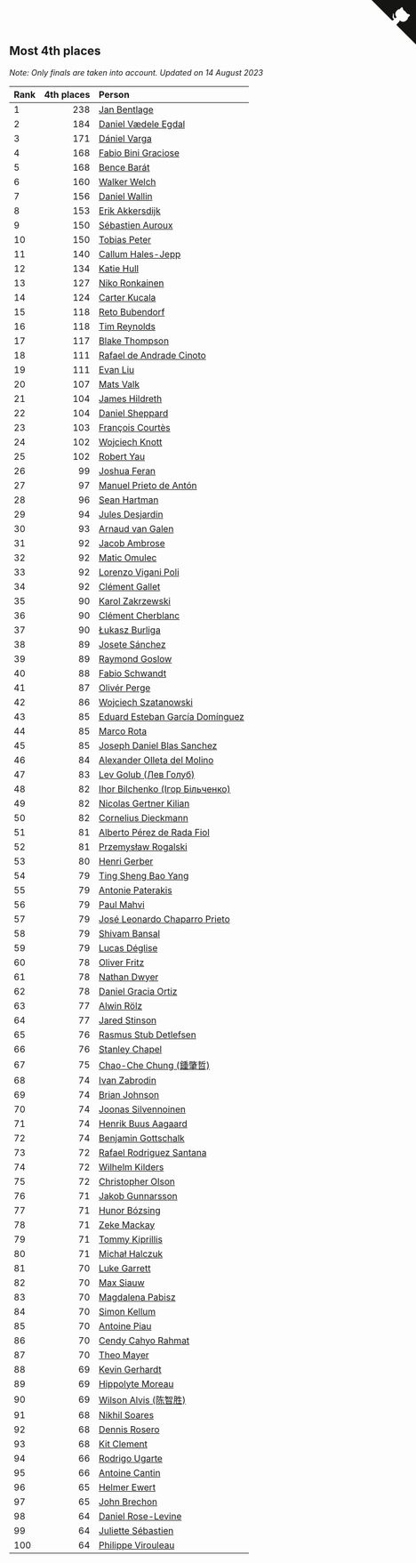## Most 4th places

*Note: Only finals are taken into account.*
*Updated on 14 August 2023*

| Rank | 4th places | Person |
| :--- | ---: | :--- |
| 1 | 238 | [Jan Bentlage](https://www.worldcubeassociation.org/persons/2010BENT01) |
| 2 | 184 | [Daniel Vædele Egdal](https://www.worldcubeassociation.org/persons/2013EGDA01) |
| 3 | 171 | [Dániel Varga](https://www.worldcubeassociation.org/persons/2008VARG01) |
| 4 | 168 | [Fabio Bini Graciose](https://www.worldcubeassociation.org/persons/2010GRAC02) |
| 5 | 168 | [Bence Barát](https://www.worldcubeassociation.org/persons/2008BARA01) |
| 6 | 160 | [Walker Welch](https://www.worldcubeassociation.org/persons/2011WELC01) |
| 7 | 156 | [Daniel Wallin](https://www.worldcubeassociation.org/persons/2013WALL03) |
| 8 | 153 | [Erik Akkersdijk](https://www.worldcubeassociation.org/persons/2005AKKE01) |
| 9 | 150 | [Sébastien Auroux](https://www.worldcubeassociation.org/persons/2008AURO01) |
| 10 | 150 | [Tobias Peter](https://www.worldcubeassociation.org/persons/2014PETE03) |
| 11 | 140 | [Callum Hales-Jepp](https://www.worldcubeassociation.org/persons/2012HALE01) |
| 12 | 134 | [Katie Hull](https://www.worldcubeassociation.org/persons/2010HULL01) |
| 13 | 127 | [Niko Ronkainen](https://www.worldcubeassociation.org/persons/2010RONK01) |
| 14 | 124 | [Carter Kucala](https://www.worldcubeassociation.org/persons/2015KUCA01) |
| 15 | 118 | [Reto Bubendorf](https://www.worldcubeassociation.org/persons/2012BUBE01) |
| 16 | 118 | [Tim Reynolds](https://www.worldcubeassociation.org/persons/2005REYN01) |
| 17 | 117 | [Blake Thompson](https://www.worldcubeassociation.org/persons/2010THOM03) |
| 18 | 111 | [Rafael de Andrade Cinoto](https://www.worldcubeassociation.org/persons/2007CINO01) |
| 19 | 111 | [Evan Liu](https://www.worldcubeassociation.org/persons/2009LIUE01) |
| 20 | 107 | [Mats Valk](https://www.worldcubeassociation.org/persons/2007VALK01) |
| 21 | 104 | [James Hildreth](https://www.worldcubeassociation.org/persons/2009HILD01) |
| 22 | 104 | [Daniel Sheppard](https://www.worldcubeassociation.org/persons/2009SHEP01) |
| 23 | 103 | [François Courtès](https://www.worldcubeassociation.org/persons/2008COUR01) |
| 24 | 102 | [Wojciech Knott](https://www.worldcubeassociation.org/persons/2011KNOT01) |
| 25 | 102 | [Robert Yau](https://www.worldcubeassociation.org/persons/2009YAUR01) |
| 26 | 99 | [Joshua Feran](https://www.worldcubeassociation.org/persons/2011FERA01) |
| 27 | 97 | [Manuel Prieto de Antón](https://www.worldcubeassociation.org/persons/2015ANTO04) |
| 28 | 96 | [Sean Hartman](https://www.worldcubeassociation.org/persons/2016HART02) |
| 29 | 94 | [Jules Desjardin](https://www.worldcubeassociation.org/persons/2010DESJ01) |
| 30 | 93 | [Arnaud van Galen](https://www.worldcubeassociation.org/persons/2006GALE01) |
| 31 | 92 | [Jacob Ambrose](https://www.worldcubeassociation.org/persons/2010AMBR01) |
| 32 | 92 | [Matic Omulec](https://www.worldcubeassociation.org/persons/2010OMUL02) |
| 33 | 92 | [Lorenzo Vigani Poli](https://www.worldcubeassociation.org/persons/2007POLI01) |
| 34 | 92 | [Clément Gallet](https://www.worldcubeassociation.org/persons/2004GALL02) |
| 35 | 90 | [Karol Zakrzewski](https://www.worldcubeassociation.org/persons/2014ZAKR01) |
| 36 | 90 | [Clément Cherblanc](https://www.worldcubeassociation.org/persons/2014CHER05) |
| 37 | 90 | [Łukasz Burliga](https://www.worldcubeassociation.org/persons/2013BURL01) |
| 38 | 89 | [Josete Sánchez](https://www.worldcubeassociation.org/persons/2015SANC18) |
| 39 | 89 | [Raymond Goslow](https://www.worldcubeassociation.org/persons/2014GOSL01) |
| 40 | 88 | [Fabio Schwandt](https://www.worldcubeassociation.org/persons/2014SCHW02) |
| 41 | 87 | [Olivér Perge](https://www.worldcubeassociation.org/persons/2007PERG01) |
| 42 | 86 | [Wojciech Szatanowski](https://www.worldcubeassociation.org/persons/2011SZAT01) |
| 43 | 85 | [Eduard Esteban García Domínguez](https://www.worldcubeassociation.org/persons/2011EDUA01) |
| 44 | 85 | [Marco Rota](https://www.worldcubeassociation.org/persons/2009ROTA01) |
| 45 | 85 | [Joseph Daniel Blas Sanchez](https://www.worldcubeassociation.org/persons/2016SANC08) |
| 46 | 84 | [Alexander Olleta del Molino](https://www.worldcubeassociation.org/persons/2008OLLE01) |
| 47 | 83 | [Lev Golub (Лев Голуб)](https://www.worldcubeassociation.org/persons/2014HOLU01) |
| 48 | 82 | [Ihor Bilchenko (Ігор Більченко)](https://www.worldcubeassociation.org/persons/2011BILC01) |
| 49 | 82 | [Nicolas Gertner Kilian](https://www.worldcubeassociation.org/persons/2013GERT01) |
| 50 | 82 | [Cornelius Dieckmann](https://www.worldcubeassociation.org/persons/2009DIEC01) |
| 51 | 81 | [Alberto Pérez de Rada Fiol](https://www.worldcubeassociation.org/persons/2011FIOL01) |
| 52 | 81 | [Przemysław Rogalski](https://www.worldcubeassociation.org/persons/2013ROGA02) |
| 53 | 80 | [Henri Gerber](https://www.worldcubeassociation.org/persons/2014GERB01) |
| 54 | 79 | [Ting Sheng Bao Yang](https://www.worldcubeassociation.org/persons/2008BAOY01) |
| 55 | 79 | [Antonie Paterakis](https://www.worldcubeassociation.org/persons/2012PATE01) |
| 56 | 79 | [Paul Mahvi](https://www.worldcubeassociation.org/persons/2012MAHV01) |
| 57 | 79 | [José Leonardo Chaparro Prieto](https://www.worldcubeassociation.org/persons/2011CHAP01) |
| 58 | 79 | [Shivam Bansal](https://www.worldcubeassociation.org/persons/2011BANS02) |
| 59 | 79 | [Lucas Déglise](https://www.worldcubeassociation.org/persons/2015DEGL01) |
| 60 | 78 | [Oliver Fritz](https://www.worldcubeassociation.org/persons/2014FRIT02) |
| 61 | 78 | [Nathan Dwyer](https://www.worldcubeassociation.org/persons/2011DWYE02) |
| 62 | 78 | [Daniel Gracia Ortiz](https://www.worldcubeassociation.org/persons/2009ORTI01) |
| 63 | 77 | [Alwin Rölz](https://www.worldcubeassociation.org/persons/2016ROLZ01) |
| 64 | 77 | [Jared Stinson](https://www.worldcubeassociation.org/persons/2014STIN01) |
| 65 | 76 | [Rasmus Stub Detlefsen](https://www.worldcubeassociation.org/persons/2014DETL01) |
| 66 | 76 | [Stanley Chapel](https://www.worldcubeassociation.org/persons/2016CHAP04) |
| 67 | 75 | [Chao-Che Chung (鍾肇哲)](https://www.worldcubeassociation.org/persons/2012CHON03) |
| 68 | 74 | [Ivan Zabrodin](https://www.worldcubeassociation.org/persons/2012ZABR01) |
| 69 | 74 | [Brian Johnson](https://www.worldcubeassociation.org/persons/2013JOHN10) |
| 70 | 74 | [Joonas Silvennoinen](https://www.worldcubeassociation.org/persons/2016SILV07) |
| 71 | 74 | [Henrik Buus Aagaard](https://www.worldcubeassociation.org/persons/2006BUUS01) |
| 72 | 74 | [Benjamin Gottschalk](https://www.worldcubeassociation.org/persons/2016GOTT01) |
| 73 | 72 | [Rafael Rodriguez Santana](https://www.worldcubeassociation.org/persons/2012SANT12) |
| 74 | 72 | [Wilhelm Kilders](https://www.worldcubeassociation.org/persons/2010KILD02) |
| 75 | 72 | [Christopher Olson](https://www.worldcubeassociation.org/persons/2009OLSO01) |
| 76 | 71 | [Jakob Gunnarsson](https://www.worldcubeassociation.org/persons/2015GUNN01) |
| 77 | 71 | [Hunor Bózsing](https://www.worldcubeassociation.org/persons/2009BOZS01) |
| 78 | 71 | [Zeke Mackay](https://www.worldcubeassociation.org/persons/2015MACK06) |
| 79 | 71 | [Tommy Kiprillis](https://www.worldcubeassociation.org/persons/2014KIPR01) |
| 80 | 71 | [Michał Halczuk](https://www.worldcubeassociation.org/persons/2006HALC01) |
| 81 | 70 | [Luke Garrett](https://www.worldcubeassociation.org/persons/2017GARR05) |
| 82 | 70 | [Max Siauw](https://www.worldcubeassociation.org/persons/2017SIAU02) |
| 83 | 70 | [Magdalena Pabisz](https://www.worldcubeassociation.org/persons/2017PABI01) |
| 84 | 70 | [Simon Kellum](https://www.worldcubeassociation.org/persons/2016KELL12) |
| 85 | 70 | [Antoine Piau](https://www.worldcubeassociation.org/persons/2008PIAU01) |
| 86 | 70 | [Cendy Cahyo Rahmat](https://www.worldcubeassociation.org/persons/2010RAHM02) |
| 87 | 70 | [Theo Mayer](https://www.worldcubeassociation.org/persons/2012MAYE01) |
| 88 | 69 | [Kevin Gerhardt](https://www.worldcubeassociation.org/persons/2013GERH01) |
| 89 | 69 | [Hippolyte Moreau](https://www.worldcubeassociation.org/persons/2008MORE02) |
| 90 | 69 | [Wilson Alvis (陈智胜)](https://www.worldcubeassociation.org/persons/2011ALVI01) |
| 91 | 68 | [Nikhil Soares](https://www.worldcubeassociation.org/persons/2015SOAR01) |
| 92 | 68 | [Dennis Rosero](https://www.worldcubeassociation.org/persons/2010ROSE03) |
| 93 | 68 | [Kit Clement](https://www.worldcubeassociation.org/persons/2008CLEM01) |
| 94 | 66 | [Rodrigo Ugarte](https://www.worldcubeassociation.org/persons/2015UGAR01) |
| 95 | 66 | [Antoine Cantin](https://www.worldcubeassociation.org/persons/2010CANT02) |
| 96 | 65 | [Helmer Ewert](https://www.worldcubeassociation.org/persons/2015EWER01) |
| 97 | 65 | [John Brechon](https://www.worldcubeassociation.org/persons/2010BREC01) |
| 98 | 64 | [Daniel Rose-Levine](https://www.worldcubeassociation.org/persons/2015ROSE01) |
| 99 | 64 | [Juliette Sébastien](https://www.worldcubeassociation.org/persons/2014SEBA01) |
| 100 | 64 | [Philippe Virouleau](https://www.worldcubeassociation.org/persons/2008VIRO01) |


<a href="https://github.com/JustinTimeCuber/wca_statistics" class="github-corner" aria-label="View source on Github"><svg width="80" height="80" viewBox="0 0 250 250" style="fill:#151513; color:#fff; position: absolute; top: 0; border: 0; right: 0;" aria-hidden="true"><path d="M0,0 L115,115 L130,115 L142,142 L250,250 L250,0 Z"></path><path d="M128.3,109.0 C113.8,99.7 119.0,89.6 119.0,89.6 C122.0,82.7 120.5,78.6 120.5,78.6 C119.2,72.0 123.4,76.3 123.4,76.3 C127.3,80.9 125.5,87.3 125.5,87.3 C122.9,97.6 130.6,101.9 134.4,103.2" fill="currentColor" style="transform-origin: 130px 106px;" class="octo-arm"></path><path d="M115.0,115.0 C114.9,115.1 118.7,116.5 119.8,115.4 L133.7,101.6 C136.9,99.2 139.9,98.4 142.2,98.6 C133.8,88.0 127.5,74.4 143.8,58.0 C148.5,53.4 154.0,51.2 159.7,51.0 C160.3,49.4 163.2,43.6 171.4,40.1 C171.4,40.1 176.1,42.5 178.8,56.2 C183.1,58.6 187.2,61.8 190.9,65.4 C194.5,69.0 197.7,73.2 200.1,77.6 C213.8,80.2 216.3,84.9 216.3,84.9 C212.7,93.1 206.9,96.0 205.4,96.6 C205.1,102.4 203.0,107.8 198.3,112.5 C181.9,128.9 168.3,122.5 157.7,114.1 C157.9,116.9 156.7,120.9 152.7,124.9 L141.0,136.5 C139.8,137.7 141.6,141.9 141.8,141.8 Z" fill="currentColor" class="octo-body"></path></svg></a><style>.github-corner:hover .octo-arm{animation:octocat-wave 560ms ease-in-out}@keyframes octocat-wave{0%,100%{transform:rotate(0)}20%,60%{transform:rotate(-25deg)}40%,80%{transform:rotate(10deg)}}@media (max-width:500px){.github-corner:hover .octo-arm{animation:none}.github-corner .octo-arm{animation:octocat-wave 560ms ease-in-out}}</style>
